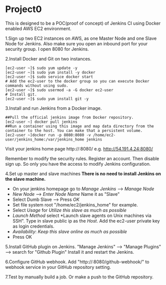 # Project0

This is designed to be a POC(proof of concept) of Jenkins CI using Docker enabled AWS EC2 environment.

1.Sign up two EC2 instances on AWS, as one Master Node and one Slave Node for Jenkins. Also make sure you open an inbound port for your security group. I open 8080 for Jenkins.

2.Install Docker and Git on two instances.

```
[ec2-user ~]$ sudo yum update -y
[ec2-user ~]$ sudo yum install -y docker
[ec2-user ~]$ sudo service docker start
# Add the ec2-user to the docker group so you can execute Docker commands without using sudo.
[ec2-user ~]$ sudo usermod -a -G docker ec2-user
# Install git.
[ec2-user ~]$ sudo yum install git -y
```

3.Install and run Jenkins from a Docker image.

```
##Pull the official jenkins image from Docker repository.
[ec2-user ~] docker pull jenkins
##Run a container using this image and map data directory from the container to the host. You can make that a persistent volume.
[ec2-user ~]docker run -p 8080:8080 -v /home/ec2-user/jenkins_home:/var/jenkins_home jenkins
```

Visit your jenkins home page http://<your public ip>:8080/
e.g. http://54.191.4.24:8080/

Remember to modify the security rules. Register an account. Then disable sign up. So only you have the access to modify Jenkins configuration.

4.Set up master and slave machines
**There is no need to install Jenkins on the slave machine.**
* On your jenkins homepage go to *Manage Jenkins* --> *Manage Node*
* *New Node* --> *Enter Node Name* Name it as "Slave"
* Select Dumb Slave --> Press *OK*
* Set file system root "/home/ec2/jenkins_home" for example.
* Select *Usage* for *Utilize this slave as much as possible*
* *Launch Method* select *Launch slave agents on Unix machines via SSH". Type in slave public ip as the *Host*. Add the ec2-user private key as login credentials.
* *Availability*: *Keep this slave online as much as possible*
* Press OK

5.Install GitHub plugin on Jenkins.
"Manage Jenkins" --> "Manage Plugins" --> search for "Github Plugin"
Install it and restart the Jenkins.

6.Configure GitHub webhook.
Add "http://<your public id>:8080/github-webhook/" to webhook service in your GitHub repository setting.

7.Test by manually build a job. Or make a push to the GitHub repository.



